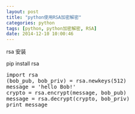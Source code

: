 ```yaml
---
layout: post
title: "python使用RSA加密解密"
categories: python
tags: [python, python加密解密, RSA]
date: 2014-12-10 10:00:46
---
```



rsa 安装

pip install rsa

<pre>
import rsa
(bob_pub, bob_priv) = rsa.newkeys(512)
message = 'hello Bob!'
crypto = rsa.encrypt(message, bob_pub)
message = rsa.decrypt(crypto, bob_priv)
print message

</pre>
